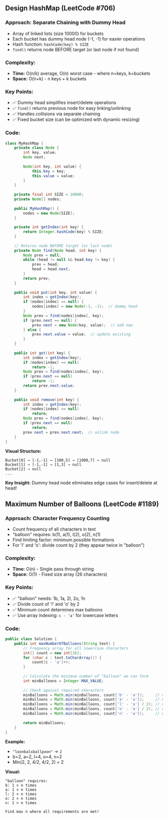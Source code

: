 ## Design HashMap (LeetCode #706)

### Approach: **Separate Chaining with Dummy Head**
- Array of linked lists (size 10000) for buckets
- Each bucket has dummy head node (-1, -1) for easier operations
- Hash function: `hashCode(key) % SIZE`
- `find()` returns node BEFORE target (or last node if not found)

### Complexity:
- **Time:** O(n/k) average, O(n) worst case - where n=keys, k=buckets
- **Space:** O(n+k) - n keys + k buckets

### Key Points:
- ✅ Dummy head simplifies insert/delete operations
- ✅ `find()` returns previous node for easy linking/unlinking
- ✅ Handles collisions via separate chaining
- ✅ Fixed bucket size (can be optimized with dynamic resizing)

### Code:
```java
class MyHashMap {
    private class Node {
        int key, value;
        Node next;
        
        Node(int key, int value) {
            this.key = key;
            this.value = value;
        }
    }
    
    private final int SIZE = 10000;
    private Node[] nodes;
    
    public MyHashMap() {
        nodes = new Node[SIZE];
    }
    
    private int getIndex(int key) {
        return Integer.hashCode(key) % SIZE;
    }
    
    // Returns node BEFORE target (or last node)
    private Node find(Node head, int key) {
        Node prev = null;
        while (head != null && head.key != key) {
            prev = head;
            head = head.next;
        }
        return prev;
    }
    
    public void put(int key, int value) {
        int index = getIndex(key);
        if (nodes[index] == null) {
            nodes[index] = new Node(-1, -1);  // dummy head
        }
        Node prev = find(nodes[index], key);
        if (prev.next == null) {
            prev.next = new Node(key, value);  // add new
        } else {
            prev.next.value = value;  // update existing
        }
    }
    
    public int get(int key) {
        int index = getIndex(key);
        if (nodes[index] == null)
            return -1;
        Node prev = find(nodes[index], key);
        if (prev.next == null)
            return -1;
        return prev.next.value;
    }
    
    public void remove(int key) {
        int index = getIndex(key);
        if (nodes[index] == null)
            return;
        Node prev = find(nodes[index], key);
        if (prev.next == null)
            return;
        prev.next = prev.next.next;  // unlink node
    }
}
```

**Visual Structure:**
```
Bucket[0] → [-1,-1] → [100,5] → [1000,7] → null
Bucket[1] → [-1,-1] → [1,3] → null  
Bucket[2] → null
...
```

**Key Insight:** Dummy head node eliminates edge cases for insert/delete at head!


## Maximum Number of Balloons (LeetCode #1189)

### Approach: **Character Frequency Counting**
- Count frequency of all characters in text
- "balloon" requires: b(1), a(1), l(2), o(2), n(1)
- Find limiting factor: minimum possible formations
- For 'l' and 'o': divide count by 2 (they appear twice in "balloon")

### Complexity:
- **Time:** O(n) - Single pass through string
- **Space:** O(1) - Fixed size array (26 characters)

### Key Points:
- ✅ "balloon" needs: 1b, 1a, 2l, 2o, 1n
- ✅ Divide count of 'l' and 'o' by 2
- ✅ Minimum count determines max balloons
- ✅ Use array indexing: `c - 'a'` for lowercase letters

### Code:
```java
public class Solution {
    public int maxNumberOfBalloons(String text) {
        // Frequency array for all lowercase characters
        int[] count = new int[26];
        for (char c : text.toCharArray()) {
            count[c - 'a']++;
        }
        
        // Calculate the minimum number of "balloon" we can form
        int minBalloons = Integer.MAX_VALUE;
        
        // Check against required characters
        minBalloons = Math.min(minBalloons, count['b' - 'a']);     // need 1 'b'
        minBalloons = Math.min(minBalloons, count['a' - 'a']);     // need 1 'a'
        minBalloons = Math.min(minBalloons, count['l' - 'a'] / 2); // need 2 'l'
        minBalloons = Math.min(minBalloons, count['o' - 'a'] / 2); // need 2 'o'
        minBalloons = Math.min(minBalloons, count['n' - 'a']);     // need 1 'n'
        
        return minBalloons;
    }
}
```

**Example:**
- `"loonbalxballpoon"` → `2`
- b=2, a=2, l=4, o=4, n=2
- Min(2, 2, 4/2, 4/2, 2) = 2

**Visual:**
```
"balloon" requires:
b: 1 × n times
a: 1 × n times  
l: 2 × n times
o: 2 × n times
n: 1 × n times

Find max n where all requirements are met!
```
